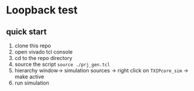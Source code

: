 # Loopback test
## quick start
1. clone this repo
2. open vivado tcl console
3. cd to the repo directory
4. source the script `source ./prj_gen.tcl`
5. hierarchy window-> simulation sources -> right click on `TXIPcore_sim` -> make active
6. run simulation